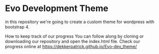 <h1><strong>Evo Development Theme</strong></h1>

in this repository we're going to create a custom theme for wordpress with bootstrap 4.

How to keep track of our progress
You can follow along by cloning or downloading our repository and open the index.html file.
Check our progress online at https://dekkerpatrick.github.io/Evo-dev_theme/
